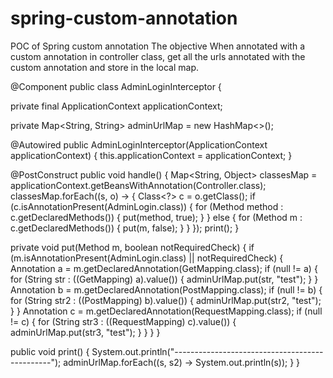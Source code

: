 # spring-custom-annotation
POC of Spring custom annotation
The objective
When annotated with a custom annotation in controller class, get all the urls annotated with the custom annotation and store in the local map.


@Component
public class AdminLoginInterceptor {
  
  private final ApplicationContext applicationContext;

  private Map<String, String> adminUrlMap = new HashMap<>();

  @Autowired
  public AdminLoginInterceptor(ApplicationContext applicationContext) {
    this.applicationContext = applicationContext;
  }

  @PostConstruct
  public void handle() {
    Map<String, Object> classesMap = applicationContext.getBeansWithAnnotation(Controller.class);
    classesMap.forEach((s, o) -> {
      Class<?> c = o.getClass();
      if (c.isAnnotationPresent(AdminLogin.class)) {
        for (Method method : c.getDeclaredMethods()) {
          put(method, true);
        }
      } else {
        for (Method m : c.getDeclaredMethods()) {
          put(m, false);
        }
      }
    });
    print();
  }

  private void put(Method m, boolean notRequiredCheck) {
    if (m.isAnnotationPresent(AdminLogin.class) || notRequiredCheck) {
      Annotation a = m.getDeclaredAnnotation(GetMapping.class);
      if (null != a) {
        for (String str : ((GetMapping) a).value()) {
          adminUrlMap.put(str, "test");
        }
      }
      Annotation b = m.getDeclaredAnnotation(PostMapping.class);
      if (null != b) {
        for (String str2 : ((PostMapping) b).value()) {
          adminUrlMap.put(str2, "test");
        }
      }
      Annotation c = m.getDeclaredAnnotation(RequestMapping.class);
      if (null != c) {
        for (String str3 : ((RequestMapping) c).value()) {
          adminUrlMap.put(str3, "test");
        }
      }
    }
  }

  public void print() {
    System.out.println("-----------------------------------------------");
    adminUrlMap.forEach((s, s2) -> System.out.println(s));
  }
}

